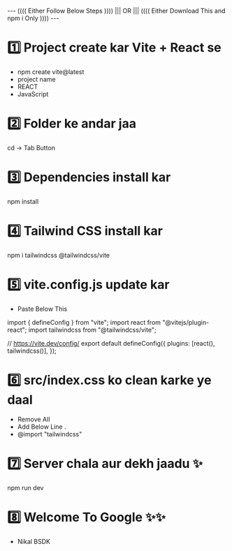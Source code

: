 --- (((( Either Follow Below Steps ))))    ||| OR |||     (((( Either Download This and npm i Only )))) ---


# 1️⃣ Project create kar Vite + React se

- npm create vite@latest 
- project name
- REACT
- JavaScript






# 2️⃣ Folder ke andar jaa
cd  ->  Tab Button 





# 3️⃣ Dependencies install kar
npm install




# 4️⃣ Tailwind CSS install kar
npm i tailwindcss  @tailwindcss/vite


  

# 5️⃣ vite.config.js update kar

- Paste Below This

import { defineConfig } from "vite";
import react from "@vitejs/plugin-react";
import tailwindcss from "@tailwindcss/vite";

// https://vite.dev/config/
export default defineConfig({
  plugins: [react(), tailwindcss()],
});






# 6️⃣ src/index.css ko clean karke ye daal

- Remove All
- Add Below Line .
- @import "tailwindcss"




# 7️⃣ Server chala aur dekh jaadu ✨
npm run dev



# 8️⃣ Welcome To Google ✨✨
- Nikal BSDK 

